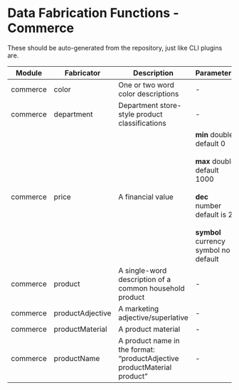 # Data Fabrication Functions - Commerce

These should be auto-generated from the repository, just like CLI plugins are.

| **Module** | **Fabricator** | **Description** | **Parameters** | **Notes** |
| --- | --- | --- | --- | --- |
| commerce | color | One or two word color descriptions | \-  |     |
| commerce | department | Department store-style product classifications | \-  |     |
| commerce | price | A financial value | **min** double default 0<br><br>**max** double default 1000<br><br>**dec** number default is 2<br><br>**symbol** currency symbol no default |     |
| commerce | product | A single-word description of a common household product | \-  |     |
| commerce | productAdjective | A marketing adjective/superlative | \-  |     |
| commerce | productMaterial | A product material | \-  |     |
| commerce | productName | A product name in the format: “productAdjective productMaterial product” | \-  |     |